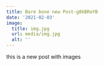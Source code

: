 ```yaml
---
title: Bare bone new Post-g8kBRoYB
date: '2021-02-03'
image:
  title: img.jpg
  url: media/img.jpg
  alt: ''
---
```

this is a new post with images
